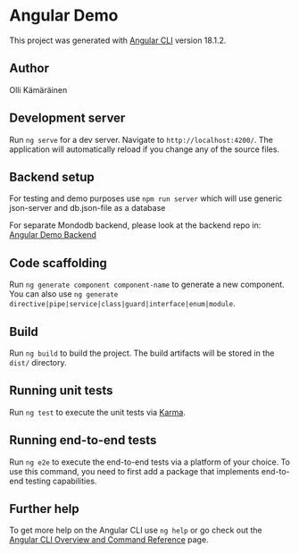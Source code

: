 # Angular Demo

This project was generated with [Angular CLI](https://github.com/angular/angular-cli) version 18.1.2.

## Author
Olli Kämäräinen

## Development server

Run `ng serve` for a dev server. Navigate to `http://localhost:4200/`. The application will automatically reload if you change any of the source files.

## Backend setup

For testing and demo purposes use `npm run server` which will use generic json-server and db.json-file as a database

For separate Mondodb backend, please look at the backend repo in: [Angular Demo Backend](https://github.com/ollipk/angular-demo-backend)

## Code scaffolding

Run `ng generate component component-name` to generate a new component. You can also use `ng generate directive|pipe|service|class|guard|interface|enum|module`.

## Build

Run `ng build` to build the project. The build artifacts will be stored in the `dist/` directory.

## Running unit tests

Run `ng test` to execute the unit tests via [Karma](https://karma-runner.github.io).

## Running end-to-end tests

Run `ng e2e` to execute the end-to-end tests via a platform of your choice. To use this command, you need to first add a package that implements end-to-end testing capabilities.

## Further help

To get more help on the Angular CLI use `ng help` or go check out the [Angular CLI Overview and Command Reference](https://angular.dev/tools/cli) page.
